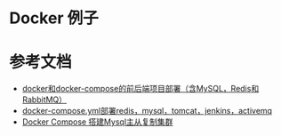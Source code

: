 # Docker 例子







# 参考文档

* [docker和docker-compose的前后端项目部署（含MySQL，Redis和RabbitMQ）](https://www.jianshu.com/p/528fa4d62ace)
* [docker-compose.yml部署redis，mysql，tomcat，jenkins，activemq](https://blog.csdn.net/qq_40460909/article/details/84672492)
* [Docker Compose 搭建Mysql主从复制集群](https://blog.csdn.net/u012562943/article/details/86589834)